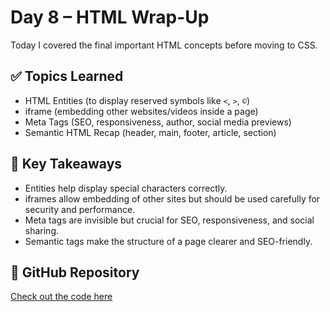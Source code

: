 # Day 8 – HTML Wrap-Up 

Today I covered the final important HTML concepts before moving to CSS.  

## ✅ Topics Learned
- HTML Entities (to display reserved symbols like `<`, `>`, `©`)  
- iframe (embedding other websites/videos inside a page)  
- Meta Tags (SEO, responsiveness, author, social media previews)  
- Semantic HTML Recap (header, main, footer, article, section)  

## 📝 Key Takeaways
- Entities help display special characters correctly.  
- iframes allow embedding of other sites but should be used carefully for security and performance.  
- Meta tags are invisible but crucial for SEO, responsiveness, and social sharing.  
- Semantic tags make the structure of a page clearer and SEO-friendly.  

## 🔗 GitHub Repository
[Check out the code here](https://github.com/farhandawran)
